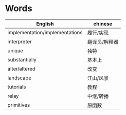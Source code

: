 # Words

English | chinese
---|---
implementation/implementations | 履行/实现
interpreter | 翻译员/解释器
unique | 独特
substantially | 基本上
alter/altered | 改变
landscape | 江山/风景
tutorials | 教程
relay | 中继/转播
primitives | 原函数
